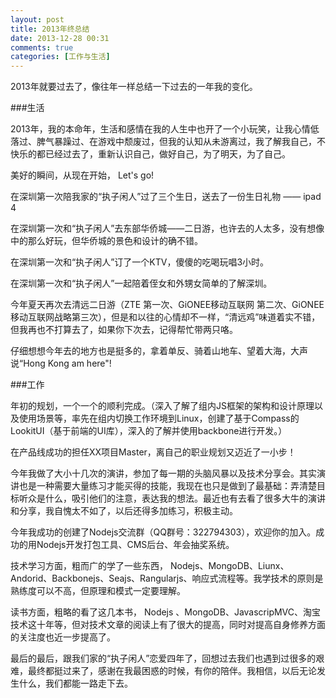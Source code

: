 ```yaml
---
layout: post
title: 2013年终总结
date: 2013-12-28 00:31
comments: true
categories: [工作与生活]
---
```


2013年就要过去了，像往年一样总结一下过去的一年我的变化。

###生活

2013年，我的本命年，生活和感情在我的人生中也开了一个小玩笑，让我心情低落过、脾气暴躁过、在游戏中颓废过，但我的认知从未游离过，我了解我自己，不快乐的都已经过去了，重新认识自己，做好自己，为了明天，为了自己。

美好的瞬间，从现在开始， Let's go!

在深圳第一次陪我家的“执子闲人”过了三个生日，送去了一份生日礼物 —— ipad 4

在深圳第一次和“执子闲人”去东部华侨城——二日游，也许去的人太多，没有想像中的那么好玩，但华侨城的景色和设计的确不错。

在深圳第一次和“执子闲人”订了一个KTV，傻傻的吃喝玩唱3小时。

在深圳第一次和“执子闲人”一起陪着侄女和外甥女简单的了解深圳。

今年夏天再次去清远二日游（ZTE 第一次、GiONEE移动互联网 第二次、GiONEE移动互联网战略第三次），但是和以往的心情却不一样，“清远鸡”味道着实不错，但我再也不打算去了，如果你下次去，记得帮忙带两只咯。

仔细想想今年去的地方也是挺多的，拿着单反、骑着山地车、望着大海，大声说“Hong Kong am here"!

###工作

年初的规划，一个一个的顺利完成。（深入了解了组内JS框架的架构和设计原理以及使用场景等，率先在组内切换工作环境到Linux，创建了基于Compass的LookitUI（基于前端的UI库），深入的了解并使用backbone进行开发。）

在产品线成功的担任XX项目Master，离自己的职业规划又迈近了一小步！

今年我做了大小十几次的演讲，参加了每一期的头脑风暴以及技术分享会。其实演讲也是一种需要大量练习才能买得的技能，我现在也只是做到了最基础：弄清楚目标听众是什么，吸引他们的注意，表达我的想法。最近也有去看了很多大牛的演讲和分享，我自愧太不如了，以后还得多加练习，积极主动。

今年我成功的创建了Nodejs交流群（QQ群号：322794303），欢迎你的加入。成功的用Nodejs开发打包工具、CMS后台、年会抽奖系统。

技术学习方面，粗而广的学了一些东西， Nodejs、MongoDB、Liunx、Andorid、Backbonejs、Seajs、Rangularjs、响应式流程等。我学技术的原则是熟练度可以不高，但原理和模式一定要理解。

读书方面，粗略的看了这几本书， Nodejs 、MongoDB、JavascripMVC、淘宝技术这十年等，但对技术文章的阅读上有了很大的提高，同时对提高自身修养方面的关注度也近一步提高了。

最后的最后，跟我们家的“执子闲人”恋爱四年了，回想过去我们也遇到过很多的艰难，最终都挺过来了，感谢在我最困惑的时候，有你的陪伴。我相信，以后无论发生什么，我们都能一路走下去。


